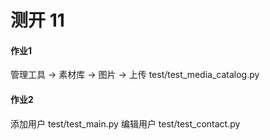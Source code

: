 # 测开 11 
#### 作业1
管理工具 -> 素材库 -> 图片 -> 上传
test/test_media_catalog.py

#### 作业2
添加用户
test/test_main.py
编辑用户
test/test_contact.py
